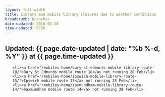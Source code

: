 ```yaml
---
layout: full-width
title: Library and mobile library closures due to weather conditions
breadcrumb: branches
date-updated: 2018-02-28
time-updated: 0729
---
```


<h2>Updated: {{ page.date-updated | date: "%b %-d, %Y" }} at {{ page.time-updated }}</h2>

<ul>

    <li><a href="/mobiles-home/bury-st-edmunds-mobile-library-route-18/">Bury St Edmunds mobile route 18</a> not running 28 Feb</li>
    <li><a href="/mobiles-home/ipswich-mobile-library-route-15/">Ipswich mobile route 15</a> not running 28 Feb</li>
    <li><a href="/mobiles-home/saxmundham-mobile-library-route-14/">Saxmundham mobile route 14</a> not running 28 Feb</li>

</ul>
